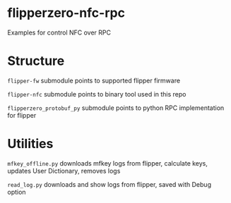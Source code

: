 # flipperzero-nfc-rpc
Examples for control NFC over RPC

# Structure
`flipper-fw` submodule points to supported flipper firmware

`flipper-nfc` submodule points to binary tool used in this repo

`flipperzero_protobuf_py` submodule points to python RPC implementation for flipper

# Utilities
`mfkey_offline.py` downloads mfkey logs from flipper, calculate keys, updates User Dictionary, removes logs

`read_log.py` downloads and show logs from flipper, saved with Debug option
